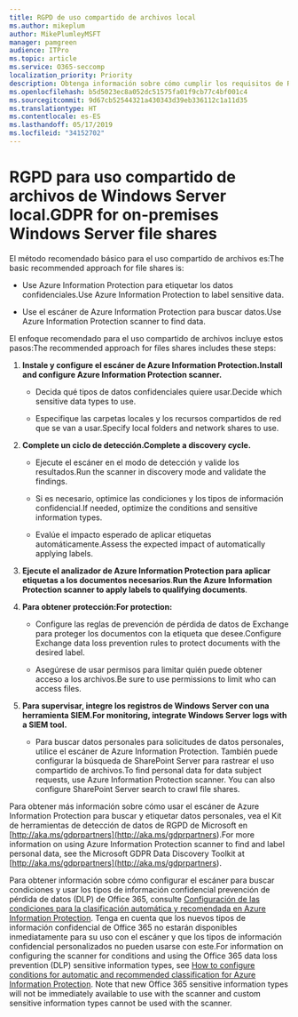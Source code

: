 ```yaml
---
title: RGPD de uso compartido de archivos local
ms.author: mikeplum
author: MikePlumleyMSFT
manager: pamgreen
audience: ITPro
ms.topic: article
ms.service: O365-seccomp
localization_priority: Priority
description: Obtenga información sobre cómo cumplir los requisitos de RGPD en el uso compartido de archivos de Windows Server local.
ms.openlocfilehash: b5d5023ec8a052dc51575fa01f9cb77c4bf001c4
ms.sourcegitcommit: 9d67cb52544321a430343d39eb336112c1a11d35
ms.translationtype: HT
ms.contentlocale: es-ES
ms.lasthandoff: 05/17/2019
ms.locfileid: "34152702"
---
```

# <a name="gdpr-for-on-premises-windows-server-file-shares"></a><span data-ttu-id="3b0d2-103">RGPD para uso compartido de archivos de Windows Server local.</span><span class="sxs-lookup"><span data-stu-id="3b0d2-103">GDPR for on-premises Windows Server file shares</span></span>

<span data-ttu-id="3b0d2-104">El método recomendado básico para el uso compartido de archivos es:</span><span class="sxs-lookup"><span data-stu-id="3b0d2-104">The basic recommended approach for file shares is:</span></span>

-   <span data-ttu-id="3b0d2-105">Use Azure Information Protection para etiquetar los datos confidenciales.</span><span class="sxs-lookup"><span data-stu-id="3b0d2-105">Use Azure Information Protection to label sensitive data.</span></span>

-   <span data-ttu-id="3b0d2-106">Use el escáner de Azure Information Protection para buscar datos.</span><span class="sxs-lookup"><span data-stu-id="3b0d2-106">Use Azure Information Protection scanner to find data.</span></span>

<span data-ttu-id="3b0d2-107">El enfoque recomendado para el uso compartido de archivos incluye estos pasos:</span><span class="sxs-lookup"><span data-stu-id="3b0d2-107">The recommended approach for files shares includes these steps:</span></span>

1.  <span data-ttu-id="3b0d2-108">**Instale y configure el escáner de Azure Information Protection.**</span><span class="sxs-lookup"><span data-stu-id="3b0d2-108">**Install and configure Azure Information Protection scanner.**</span></span>

    -   <span data-ttu-id="3b0d2-109">Decida qué tipos de datos confidenciales quiere usar.</span><span class="sxs-lookup"><span data-stu-id="3b0d2-109">Decide which sensitive data types to use.</span></span>

    -   <span data-ttu-id="3b0d2-110">Especifique las carpetas locales y los recursos compartidos de red que se van a usar.</span><span class="sxs-lookup"><span data-stu-id="3b0d2-110">Specify local folders and network shares to use.</span></span>

2.  <span data-ttu-id="3b0d2-111">**Complete un ciclo de detección.**</span><span class="sxs-lookup"><span data-stu-id="3b0d2-111">**Complete a discovery cycle.**</span></span>

    -   <span data-ttu-id="3b0d2-112">Ejecute el escáner en el modo de detección y valide los resultados.</span><span class="sxs-lookup"><span data-stu-id="3b0d2-112">Run the scanner in discovery mode and validate the findings.</span></span>

    -   <span data-ttu-id="3b0d2-113">Si es necesario, optimice las condiciones y los tipos de información confidencial.</span><span class="sxs-lookup"><span data-stu-id="3b0d2-113">If needed, optimize the conditions and sensitive information types.</span></span>

    -   <span data-ttu-id="3b0d2-114">Evalúe el impacto esperado de aplicar etiquetas automáticamente.</span><span class="sxs-lookup"><span data-stu-id="3b0d2-114">Assess the expected impact of automatically applying labels.</span></span>

3.  <span data-ttu-id="3b0d2-115">**Ejecute el analizador de Azure Information Protection para aplicar etiquetas a los documentos necesarios**.</span><span class="sxs-lookup"><span data-stu-id="3b0d2-115">**Run the Azure Information Protection scanner to apply labels to qualifying documents**.</span></span>

4.  <span data-ttu-id="3b0d2-116">**Para obtener protección:**</span><span class="sxs-lookup"><span data-stu-id="3b0d2-116">**For protection:**</span></span>

    -   <span data-ttu-id="3b0d2-117">Configure las reglas de prevención de pérdida de datos de Exchange para proteger los documentos con la etiqueta que desee.</span><span class="sxs-lookup"><span data-stu-id="3b0d2-117">Configure Exchange data loss prevention rules to protect documents with the desired label.</span></span>

    -   <span data-ttu-id="3b0d2-118">Asegúrese de usar permisos para limitar quién puede obtener acceso a los archivos.</span><span class="sxs-lookup"><span data-stu-id="3b0d2-118">Be sure to use permissions to limit who can access files.</span></span>

5.  <span data-ttu-id="3b0d2-119">**Para supervisar, integre los registros de Windows Server con una herramienta SIEM.**</span><span class="sxs-lookup"><span data-stu-id="3b0d2-119">**For monitoring, integrate Windows Server logs with a SIEM tool.**</span></span>

    -   <span data-ttu-id="3b0d2-p101">Para buscar datos personales para solicitudes de datos personales, utilice el escáner de Azure Information Protection. También puede configurar la búsqueda de SharePoint Server para rastrear el uso compartido de archivos.</span><span class="sxs-lookup"><span data-stu-id="3b0d2-p101">To find personal data for data subject requests, use Azure Information Protection scanner. You can also configure SharePoint Server search to crawl file shares.</span></span>

<span data-ttu-id="3b0d2-122">Para obtener más información sobre cómo usar el escáner de Azure Information Protection para buscar y etiquetar datos personales, vea el Kit de herramientas de detección de datos de RGPD de Microsoft en [http://aka.ms/gdprpartners](<http://aka.ms/gdprpartners>).</span><span class="sxs-lookup"><span data-stu-id="3b0d2-122">For more information on using Azure Information Protection scanner to find and label personal data, see the Microsoft GDPR Data Discovery Toolkit at [http://aka.ms/gdprpartners](<http://aka.ms/gdprpartners>).</span></span>

<span data-ttu-id="3b0d2-p102">Para obtener información sobre cómo configurar el escáner para buscar condiciones y usar los tipos de información confidencial prevención de pérdida de datos (DLP) de Office 365, consulte [Configuración de las condiciones para la clasificación automática y recomendada en Azure Information Protection](https://docs.microsoft.com/es-ES/information-protection/deploy-use/configure-policy-classification). Tenga en cuenta que los nuevos tipos de información confidencial de Office 365 no estarán disponibles inmediatamente para su uso con el escáner y que los tipos de información confidencial personalizados no pueden usarse con este.</span><span class="sxs-lookup"><span data-stu-id="3b0d2-p102">For information on configuring the scanner for conditions and using the Office 365 data loss prevention (DLP) sensitive information types, see [How to configure conditions for automatic and recommended classification for Azure Information Protection](https://docs.microsoft.com/en-us/information-protection/deploy-use/configure-policy-classification). Note that new Office 365 sensitive information types will not be immediately available to use with the scanner and custom sensitive information types cannot be used with the scanner.</span></span>
